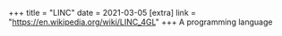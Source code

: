 +++
title = "LINC"
date = 2021-03-05
[extra]
link = "https://en.wikipedia.org/wiki/LINC_4GL"
+++
A programming language

